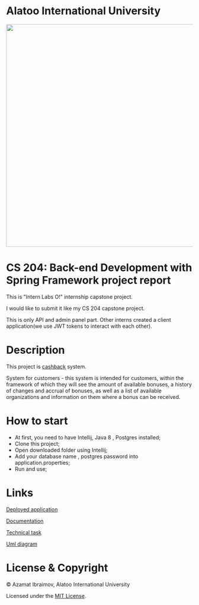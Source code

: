 # Alatoo International University

<img src="https://fastercapital.com/images/company/slider/ala-too-international-university.jpg" width="600">

# CS 204: Back-end Development with Spring Framework project report


This is "Intern Labs O!" internship capstone project.

I would like to submit it like my CS 204 capstone project.

This is only API and admin panel part. Other interns created a client application(we use JWT tokens to interact with each other). 

# Description

This project is [cashback](https://en.wikipedia.org/wiki/Cashback_reward_program) system.

System for customers - this system is intended for customers, within the framework of which they will see the amount of available bonuses, a history of changes and accrual of bonuses, as well as a list of available organizations and information on them where a bonus can be received.

# How to start

* At first, you need to have Intellij, Java 8 , Postgres installed;
* Clone this project;
* Open downloaded folder using Intellij;
* Add your database name , postgres password into application.properties; 
* Run and use;

# Links
[Deployed application](https://cashbackapii.herokuapp.com)

[Documentation](https://www.thingiverse.com) 

[Technical task](https://drive.google.com/file/d/1ufde4h5klrz6CNtK0tKPg3MyQqFTxeOe) 

[Uml diagram](https://app.lucidchart.com/documents/edit/c125cd0c-efb4-4473-aa33-cb8732640efe/0_0?shared=true) 

# License & Copyright

© Azamat Ibraimov, Alatoo International University

Licensed under the [MIT License](LICENSE).
